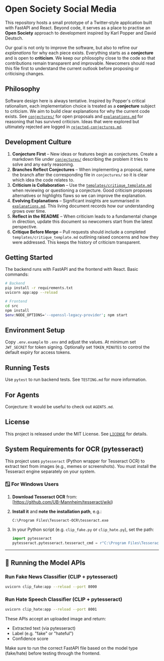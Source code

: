 # Open Society Social Media

This repository hosts a small prototype of a Twitter‑style application built with
FastAPI and React.  Beyond code, it serves as a place to practise an **Open
Society** approach to development inspired by Karl Popper and David Deutsch.

Our goal is not only to improve the software, but also to refine our
*explanations* for why each piece exists.  Everything starts as a **conjecture**
and is open to **criticism**.  We keep our philosophy close to the code so that
contributions remain transparent and improvable.  Newcomers should read this
file first to understand the current outlook before proposing or criticising
changes.

## Philosophy

Software design here is always tentative. Inspired by Popper's critical
rationalism, each implementation choice is treated as a **conjecture** subject to
criticism. We aim to build clear explanations for why the current code exists.
See [`conjectures/`](conjectures/) for open proposals and
[`explanations.md`](explanations.md) for reasoning that has survived criticism.
Ideas that were explored but ultimately rejected are logged in
[`rejected-conjectures.md`](rejected-conjectures.md).

## Development Culture

1. **Conjecture First** – New ideas or features begin as conjectures.  Create a
   markdown file under [`conjectures/`](conjectures/) describing the problem it
   tries to solve and any early reasoning.
2. **Branches Reflect Conjectures** – When implementing a proposal, name the
   branch after the corresponding file in `conjectures/` so it is clear which
   idea the code relates to.
3. **Criticism is Collaboration** – Use the
   [`templates/critique_template.md`](templates/critique_template.md) when
   reviewing or questioning a conjecture.  Good criticism proposes alternatives
   or highlights flaws so we can improve the explanation.
4. **Evolving Explanations** – Significant insights are summarised in
   [`explanations.md`](explanations.md).  This living document records how our
   understanding grows over time.
5. **Reflect in the README** – When criticism leads to a fundamental change in
   direction, update this document so newcomers start from the latest
   perspective.
6. **Critique Before Merge** – Pull requests should include a completed
   `templates/critique_template.md` outlining raised concerns and how they were
   addressed. This keeps the history of criticism transparent.

## Getting Started

The backend runs with FastAPI and the frontend with React.  Basic commands:

```bash
# Backend
pip install -r requirements.txt
uvicorn app:app --reload

# Frontend
cd src
npm install
$env:NODE_OPTIONS='--openssl-legacy-provider'; npm start
```

## Environment Setup

Copy `.env.example` to `.env` and adjust the values. At minimum set `JWT_SECRET` for token signing. Optionally set `TOKEN_MINUTES` to control the default expiry for access tokens.

## Running Tests

Use `pytest` to run backend tests. See `TESTING.md` for more information.

## For Agents

Conjecture: It would be useful to check out `AGENTS.md`.

## License

This project is released under the MIT License.  See [`LICENSE`](LICENSE) for
details.

## System Requirements for OCR (pytesseract)

This project uses `pytesseract` (Python wrapper for Tesseract OCR) to extract text from images (e.g., memes or screenshots). You must install the Tesseract engine separately on your system.

### 🪟 For Windows Users

1. **Download Tesseract OCR** from:  
   [https://github.com/UB-Mannheim/tesseract/wiki)

2. **Install it** and **note the installation path**, e.g.:
   ```
   C:\Program Files\Tesseract-OCR\tesseract.exe
   ```

3. In your Python script (e.g. `clip_fake.py` or `clip_hate.py`), set the path:

   ```python
   import pytesseract
   pytesseract.pytesseract.tesseract_cmd = r"C:\Program Files\Tesseract-OCR\tesseract.exe"
   ```

---

## 🚀 Running the Model APIs

### Run Fake News Classifier (CLIP + pytesseract)
```bash
uvicorn clip_fake:app --reload --port 8000
```

### Run Hate Speech Classifier (CLIP + pytesseract)
```bash
uvicorn clip_hate:app --reload --port 8001
```

These APIs accept an uploaded image and return:
- Extracted text (via pytesseract)
- Label (e.g. "fake" or "hateful")
- Confidence score

Make sure to run the correct FastAPI file based on the model type (fake/hate) before testing through the frontend.
